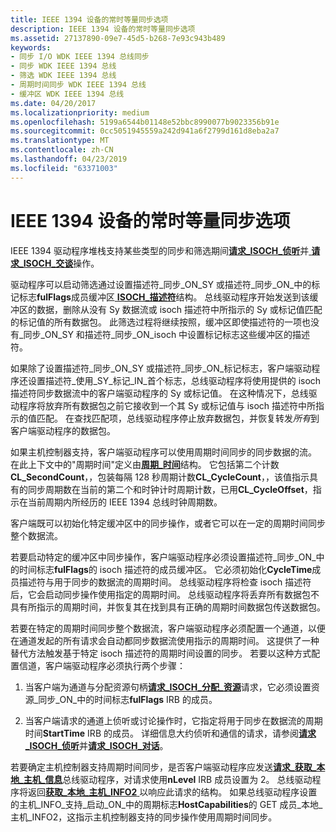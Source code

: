 ```yaml
---
title: IEEE 1394 设备的常时等量同步选项
description: IEEE 1394 设备的常时等量同步选项
ms.assetid: 27137890-09e7-45d5-b268-7e93c943b489
keywords:
- 同步 I/O WDK IEEE 1394 总线同步
- 同步 WDK IEEE 1394 总线
- 筛选 WDK IEEE 1394 总线
- 周期时间同步 WDK IEEE 1394 总线
- 缓冲区 WDK IEEE 1394 总线
ms.date: 04/20/2017
ms.localizationpriority: medium
ms.openlocfilehash: 5199a6544b01148e52bbc8990077b9023356b91e
ms.sourcegitcommit: 0cc5051945559a242d941a6f2799d161d8eba2a7
ms.translationtype: MT
ms.contentlocale: zh-CN
ms.lasthandoff: 04/23/2019
ms.locfileid: "63371003"
---
```

# <a name="isochronous-synchronization-options-for-ieee-1394-devices"></a>IEEE 1394 设备的常时等量同步选项





IEEE 1394 驱动程序堆栈支持某些类型的同步和筛选期间[**请求\_ISOCH\_侦听**](https://msdn.microsoft.com/library/windows/hardware/ff537655)并[ **请求\_ISOCH\_交谈**](https://msdn.microsoft.com/library/windows/hardware/ff537660)操作。

驱动程序可以启动筛选通过设置描述符\_同步\_ON\_SY 或描述符\_同步\_ON\_中的标记标志**fulFlags**成员缓冲区[ **ISOCH\_描述符**](https://msdn.microsoft.com/library/windows/hardware/ff537401)结构。 总线驱动程序开始发送到该缓冲区的数据，删除从没有 Sy 数据流或 isoch 描述符中所指示的 Sy 或标记值匹配的标记值的所有数据包。 此筛选过程将继续按照，缓冲区即使描述符的一项也没有\_同步\_ON\_SY 和描述符\_同步\_ON\_isoch 中设置标记标志这些缓冲区的描述符。

如果除了设置描述符\_同步\_ON\_SY 或描述符\_同步\_ON\_标记标志，客户端驱动程序还设置描述符\_使用\_SY\_标记\_IN\_首个标志，总线驱动程序将使用提供的 isoch 描述符同步数据流中的客户端驱动程序的 Sy 或标记值。 在这种情况下，总线驱动程序将放弃所有数据包之前它接收到一个其 Sy 或标记值与 isoch 描述符中所指示的值匹配。 在查找匹配项，总线驱动程序停止放弃数据包，并恢复转发*所有*到客户端驱动程序的数据包。

如果主机控制器支持，客户端驱动程序可以使用周期时间同步的同步数据的流。 在此上下文中的"周期时间"定义由[**周期\_时间**](https://msdn.microsoft.com/library/windows/hardware/ff537067)结构。 它包括第二个计数**CL\_SecondCount**，，包装每隔 128 秒周期计数**CL\_CycleCount**，，该值指示具有的同步周期数在当前的第二个和时钟计时周期计数，已用**CL\_CycleOffset**，指示在当前周期内所经历的 IEEE 1394 总线时钟周期数。

客户端既可以初始化特定缓冲区中的同步操作，或者它可以在一定的周期时间同步整个数据流。

若要启动特定的缓冲区中同步操作，客户端驱动程序必须设置描述符\_同步\_ON\_中的时间标志**fulFlags**的 isoch 描述符的成员缓冲区。 它必须初始化**CycleTime**成员描述符与用于同步的数据流的周期时间。 总线驱动程序将检查 isoch 描述符后，它会启动同步操作使用指定的周期时间。 总线驱动程序将丢弃所有数据包不具有所指示的周期时间，并恢复其在找到具有正确的周期时间数据包传送数据包。

若要在特定的周期时间同步整个数据流，客户端驱动程序必须配置一个通道，以便在通道发起的所有请求会自动都同步数据流使用指示的周期时间。 这提供了一种替代方法触发基于特定 isoch 描述符的周期时间设置的同步。 若要以这种方式配置信道，客户端驱动程序必须执行两个步骤：

1.  当客户端为通道与分配资源句柄[**请求\_ISOCH\_分配\_资源**](https://msdn.microsoft.com/library/windows/hardware/ff537649)请求，它必须设置资源\_同步\_ON\_中的时间标志**fulFlags** IRB 的成员。

2.  当客户端请求的通道上侦听或讨论操作时，它指定将用于同步在数据流的周期时间**StartTime** IRB 的成员。 详细信息大约侦听和通信的请求，请参阅[**请求\_ISOCH\_侦听**](https://msdn.microsoft.com/library/windows/hardware/ff537655)并[**请求\_ISOCH\_对话**](https://msdn.microsoft.com/library/windows/hardware/ff537660)。

若要确定主机控制器支持周期时间同步，是否客户端驱动程序应发送[**请求\_获取\_本地\_主机\_信息**](https://msdn.microsoft.com/library/windows/hardware/ff537644)总线驱动程序，对请求使用**nLevel** IRB 成员设置为 2。 总线驱动程序将返回[**获取\_本地\_主机\_INFO2** ](https://msdn.microsoft.com/library/windows/hardware/ff537147)以响应此请求的结构。 如果总线驱动程序设置的主机\_INFO\_支持\_启动\_ON\_中的周期标志**HostCapabilities**的 GET 成员\_本地\_主机\_INFO2，这指示主机控制器支持的同步操作使用周期时间同步。

 

 




